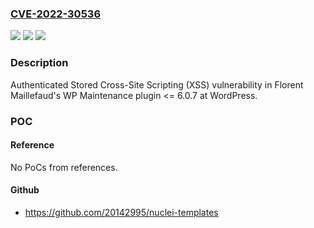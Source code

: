 ### [CVE-2022-30536](https://cve.mitre.org/cgi-bin/cvename.cgi?name=CVE-2022-30536)
![](https://img.shields.io/static/v1?label=Product&message=WP%20Maintenance%20(WordPress%20plugin)&color=blue)
![](https://img.shields.io/static/v1?label=Version&message=%3C%3D%206.0.7%3C%3D%206.0.7%20&color=brighgreen)
![](https://img.shields.io/static/v1?label=Vulnerability&message=CWE-79%20Cross-site%20Scripting%20(XSS)&color=brighgreen)

### Description

Authenticated Stored Cross-Site Scripting (XSS) vulnerability in Florent Maillefaud's WP Maintenance plugin <= 6.0.7 at WordPress.

### POC

#### Reference
No PoCs from references.

#### Github
- https://github.com/20142995/nuclei-templates

